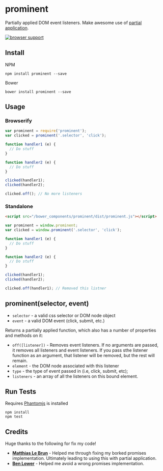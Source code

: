 # prominent
 
Partially applied DOM event listeners. Make awesome use of [partial application](http://en.wikipedia.org/wiki/Partial_application).

[![browser support](https://ci.testling.com/scottcorgan/prominent.png)](https://ci.testling.com/scottcorgan/prominent)
 
## Install
 
NPM 

```
npm install prominent --save
```

Bower

```
bower install prominent --save
```

## Usage
 
### Browserify

```js
var prominent = require('prominent');
var clicked = prominent('.selector', 'click');

function handler1 (e) {
  // Do stuff
}

function handler2 (e) {
  // Do stuff
}

clicked(handler1);
clicked(handler2);

clicked.off(); // No more listeners
```

### Standalone

```html
<script src="/bower_components/prominent/dist/prominent.js"></script>
```

```js
var prominent = window.prominent;
var clicked = window.prominent('.selector', 'click');

function handler1 (e) {
  // Do stuff
}

function handler2 (e) {
  // Do stuff
}

clicked(handler1);
clicked(handler2);

clicked.off(handler1); // Removed this listner
```

## prominent(selector, event)

* `selector` - a valid css selector or DOM node object
* `event` - a valid DOM event (click, submit, etc.)

Returns a partially applied function, which also has a number of properties and methods on it:

* `off([listener])` - Removes event listeners. If no arguments are passed, it removes all listeners and event listeners. If you pass sthe listener function as an argument, that listener will be removed, but the rest will remain.
* `element` - the DOM node associated with this listener
* `type` - the type of event passed in (i.e, click, submit, etc);
* `listeners` - an array of all the listeners on this bound element.
 
## Run Tests
 
Requires [Phantomjs](http://phantomjs.org/download.html) is installed
 
```
npm install
npm test
```

## Credits

Huge thanks to the following for fix my code!

* **[Matthias Le Brun](http://bloodyowl.github.io/)** - Helped me through fixing my borked promises implementation. Ultimately leading to using this with partial application.
* **[Ben Lower](http://blowery.org/)** - Helped me avoid a wrong promises implementation.